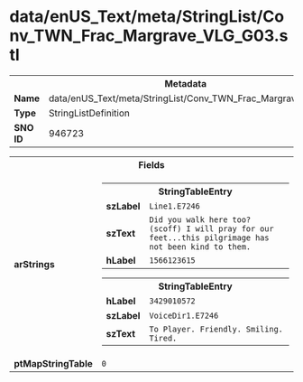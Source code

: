 <h1>data/enUS_Text/meta/StringList/Conv_TWN_Frac_Margrave_VLG_G03.stl</h1><table><tr><th colspan="100%">Metadata</th></tr><tr><td><b>Name</b></td><td>data/enUS_Text/meta/StringList/Conv_TWN_Frac_Margrave_VLG_G03.stl</td></tr><tr><td><b>Type</b></td><td>StringListDefinition</td></tr><tr><td><b>SNO ID</b></td><td>946723</td></tr></table>

<table><tr><th colspan="100%">Fields</th></tr><tr><td><b>arStrings</b></td><td><table><tr><th colspan="100%">StringTableEntry</th></tr><tr><td><b>szLabel</b></td><td><code>Line1.E7246</code></td></tr><tr><td><b>szText</b></td><td><code>Did you walk here too? (scoff) I will pray for our feet...this pilgrimage has not been kind to them.</code></td></tr><tr><td><b>hLabel</b></td><td><code>1566123615</code></td></tr></table>


<table><tr><th colspan="100%">StringTableEntry</th></tr><tr><td><b>hLabel</b></td><td><code>3429010572</code></td></tr><tr><td><b>szLabel</b></td><td><code>VoiceDir1.E7246</code></td></tr><tr><td><b>szText</b></td><td><code>To Player. Friendly. Smiling. Tired.</code></td></tr></table>


</td></tr><tr><td><b>ptMapStringTable</b></td><td><code>0</code></td></tr></table>

